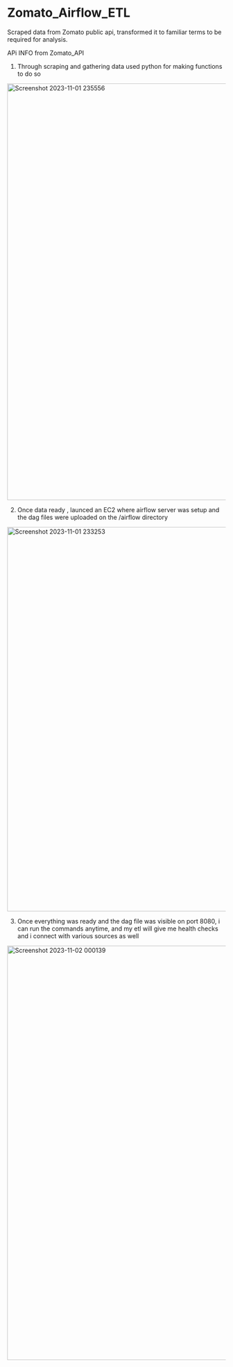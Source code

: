 # Zomato_Airflow_ETL
Scraped data from Zomato public api, transformed it to familiar terms to be required for analysis.

APi INFO from Zomato_API

1. Through scraping and gathering data used python for making functions to do so
<img width="959" alt="Screenshot 2023-11-01 235556" src="https://github.com/ImArnav19/Zomato_Airflow_ETL/assets/117253613/7dd851d4-cd10-4aea-961e-8c431af224f4">


2. Once data ready , launced an EC2 where airflow server was setup and the dag files were uploaded on the /airflow directory

<img width="885" alt="Screenshot 2023-11-01 233253" src="https://github.com/ImArnav19/Zomato_Airflow_ETL/assets/117253613/4edb4201-16d2-47c1-8951-c8f0222a5a5d">

3. Once everything was ready and the dag file was visible on port 8080, i can run the commands anytime, and my etl will give me health checks and i connect with various sources as well

<img width="954" alt="Screenshot 2023-11-02 000139" src="https://github.com/ImArnav19/Zomato_Airflow_ETL/assets/117253613/239f9359-6f6e-4d66-81b7-88cf9df2e3c9">
